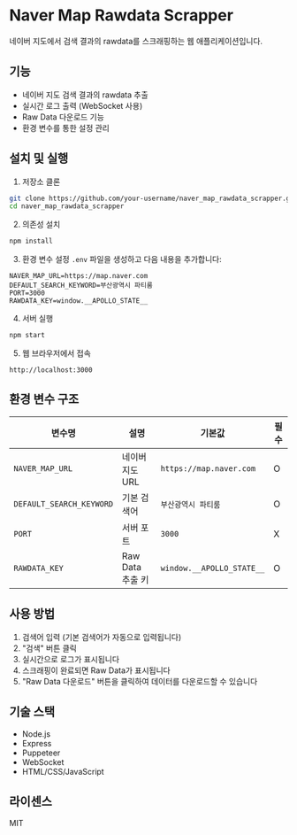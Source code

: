 # Naver Map Rawdata Scrapper

네이버 지도에서 검색 결과의 rawdata를 스크래핑하는 웹 애플리케이션입니다.

## 기능

- 네이버 지도 검색 결과의 rawdata 추출
- 실시간 로그 출력 (WebSocket 사용)
- Raw Data 다운로드 기능
- 환경 변수를 통한 설정 관리

## 설치 및 실행

1. 저장소 클론
```bash
git clone https://github.com/your-username/naver_map_rawdata_scrapper.git
cd naver_map_rawdata_scrapper
```

2. 의존성 설치
```bash
npm install
```

3. 환경 변수 설정
`.env` 파일을 생성하고 다음 내용을 추가합니다:
```
NAVER_MAP_URL=https://map.naver.com
DEFAULT_SEARCH_KEYWORD=부산광역시 파티룸
PORT=3000
RAWDATA_KEY=window.__APOLLO_STATE__
```

4. 서버 실행
```bash
npm start
```

5. 웹 브라우저에서 접속
```
http://localhost:3000
```

## 환경 변수 구조

| 변수명 | 설명 | 기본값 | 필수 |
|--------|------|--------|------|
| `NAVER_MAP_URL` | 네이버 지도 URL | `https://map.naver.com` | O |
| `DEFAULT_SEARCH_KEYWORD` | 기본 검색어 | `부산광역시 파티룸` | O |
| `PORT` | 서버 포트 | `3000` | X |
| `RAWDATA_KEY` | Raw Data 추출 키 | `window.__APOLLO_STATE__` | O |

## 사용 방법

1. 검색어 입력 (기본 검색어가 자동으로 입력됩니다)
2. "검색" 버튼 클릭
3. 실시간으로 로그가 표시됩니다
4. 스크래핑이 완료되면 Raw Data가 표시됩니다
5. "Raw Data 다운로드" 버튼을 클릭하여 데이터를 다운로드할 수 있습니다

## 기술 스택

- Node.js
- Express
- Puppeteer
- WebSocket
- HTML/CSS/JavaScript

## 라이센스

MIT 